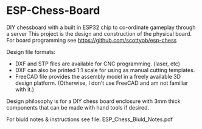 # ESP-Chess-Board
DIY chessboard with a built in ESP32 chip to co-ordinate gameplay through a server
This project is the design and construction of the physical board.
For board programming see https://github.com/scottyob/esp-chess

Design file formats:

* DXF and STP files are available for CNC programming. (laser, etc)
* DXF can also be printed 1:1 scale for using as manual cutting templates.
* FreeCAD file provides the assembly model in a freely available 3D design platform. (Otherwise, I don’t use FreeCAD and am not familiar with it.)

Design philosophy is for a DIY chess board enclosure with 3mm thick components that can be made with hand tools if desired.

For biuld notes & instructions see file: ESP_Chess_Biuld_Notes.pdf
